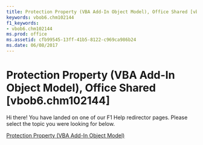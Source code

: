 ```yaml
---
title: Protection Property (VBA Add-In Object Model), Office Shared [vbob6.chm102144]
keywords: vbob6.chm102144
f1_keywords:
- vbob6.chm102144
ms.prod: office
ms.assetid: cfb99545-13ff-41b5-8122-c969ca986b24
ms.date: 06/08/2017
---
```



# Protection Property (VBA Add-In Object Model), Office Shared [vbob6.chm102144]

Hi there! You have landed on one of our F1 Help redirector pages. Please select the topic you were looking for below.

[Protection Property (VBA Add-In Object Model)](http://msdn.microsoft.com/library/f6fb1221-f4fb-b05e-bf7e-df6d1ecc1635%28Office.15%29.aspx)

